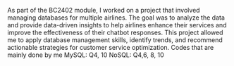As part of the BC2402 module, I worked on a project that involved managing databases for multiple airlines. The goal was to analyze the data and provide data-driven insights to help airlines enhance their services and improve the effectiveness of their chatbot responses. This project allowed me to apply database management skills, identify trends, and recommend actionable strategies for customer service optimization.
Codes that are mainly done by me
MySQL: Q4, 10
NoSQL: Q4,6, 8, 10
